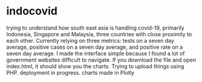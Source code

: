 # indocovid

trying to understand how south east asia is handling covid-19, primarily Indonesia, Singapore and Malaysia, three countries with close proximity to each other. Currently relying on three metrics: tests on a seven day average, positive cases on a seven day average, and positive rate on a seven day average. I made the interface simple because I found a lot of government websites difficult to navigate. If you download the file and open index.html, it should show you the charts. Trying to upload things using PHP. deployment in progress. charts made in Plotly
